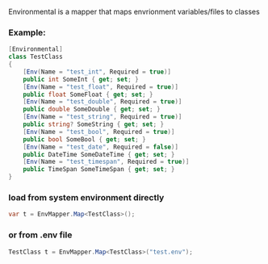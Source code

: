 Environmental is a mapper that maps envrionment variables/files to classes

### Example:

```c#
[Environmental]
class TestClass
{
    [Env(Name = "test_int", Required = true)]
    public int SomeInt { get; set; }
    [Env(Name = "test_float", Required = true)]
    public float SomeFloat { get; set; }
    [Env(Name = "test_double", Required = true)]
    public double SomeDouble { get; set; }
    [Env(Name = "test_string", Required = true)]
    public string? SomeString { get; set; }
    [Env(Name = "test_bool", Required = true)]
    public bool SomeBool { get; set; }
    [Env(Name = "test_date", Required = false)]
    public DateTime SomeDateTime { get; set; }
    [Env(Name = "test_timespan", Required = true)]
    public TimeSpan SomeTimeSpan { get; set; }
}
```

### load from system environment directly

```c#
var t = EnvMapper.Map<TestClass>();
```

### or from .env file

```c#
TestClass t = EnvMapper.Map<TestClass>("test.env");
```
